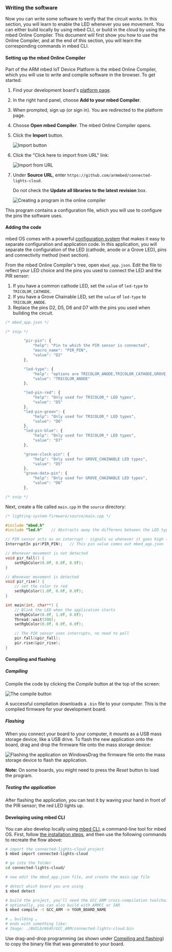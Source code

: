 ### Writing the software

Now you can write some software to verify that the circuit works. In this section, you will learn to enable the LED whenever you see movement. You can either build locally by using mbed CLI, or build in the cloud by using the mbed Online Compiler. This document will first show you how to use the Online Compiler, and at the end of this section, you will learn the corresponding commands in mbed CLI.

#### Setting up the mbed Online Compiler

Part of the ARM mbed IoT Device Platform is the mbed Online Compiler, which you will use to write and compile software in the browser. To get started:

1. Find your development board's [platform page](https://developer.mbed.org/platforms/).
1. In the right hand panel, choose **Add to your mbed Compiler**.
1. When prompted, sign up (or sign in). You are redirected to the platform page.
1. Choose **Open mbed Compiler**. The mbed Online Compiler opens.
1. Click the **Import** button.

    <span class="images">![Import button](https://s3-us-west-2.amazonaws.com/cloud-docs-images/lights17.png)</span>

1. Click the "Click here to import from URL" link:

    <span class="images">![Import from URL](https://s3-us-west-2.amazonaws.com/cloud-docs-images/lights18.png)</span>

1. Under **Source URL**, enter `https://github.com/armmbed/connected-lights-cloud`.

    Do not check the **Update all libraries to the latest revision** box.

    <span class="images">![Creating a program in the online compiler](https://s3-us-west-2.amazonaws.com/cloud-docs-images/lights6.png)</span>

This program contains a configuration file, which you will use to configure the pins the software uses.

#### Adding the code

mbed OS comes with a powerful [configuration system](https://docs.mbed.com/docs/mbedmicro-api/en/latest/api/md_docs_config_system.html) that makes it easy to separate configuration and application code. In this application, you will separate the configuration of the LED (cathode, anode or a Grove LED), pins and connectivity method (next section).

From the mbed Online Compiler's tree, open `mbed_app.json`. Edit the file to reflect your LED choice and the pins you used to connect the LED and the PIR sensor:

1. If you have a common cathode LED, set the `value` of `led-type` to `TRICOLOR_CATHODE`.
1. If you have a Grove Chainable LED, set the `value` of `led-type` to `TRICOLOR_ANODE`.
1. Replace the pins D2, D5, D6 and D7 with the pins you used when building the circuit.

```js
/* mbed_app.json */

/* snip */

        "pir-pin": {
            "help": "Pin to which the PIR sensor is connected",
            "macro_name": "PIR_PIN",
            "value": "D2"
        },

        "led-type": {
            "help": "options are TRICOLOR_ANODE,TRICOLOR_CATHODE,GROVE_CHAINABLE",
            "value": "TRICOLOR_ANODE"
        },

        "led-pin-red": {
            "help": "Only used for TRICOLOR_* LED types",
            "value": "D5"
        },
        "led-pin-green": {
            "help": "Only used for TRICOLOR_* LED types",
            "value": "D6"
        },
        "led-pin-blue": {
            "help": "Only used for TRICOLOR_* LED types",
            "value": "D7"
        },

        "grove-clock-pin": {
            "help": "Only used for GROVE_CHAINABLE LED types",
            "value": "D5"
        },
        "grove-data-pin": {
            "help": "Only used for GROVE_CHAINABLE LED types",
            "value": "D6"
        },

/* snip */
```

Next, create a file called `main.cpp` in the `source` directory:

```cpp
/* lighting-system-firmware/source/main.cpp */

#include "mbed.h"
#include "led.h"    // Abstracts away the differens between the LED types

// PIR sensor acts as an interrupt - signals us whenever it goes high (or low)
InterruptIn pir(PIR_PIN);   // This pin value comes out mbed_app.json

// Whenever movement is not detected
void pir_fall() {
    setRgbColor(0.0f, 0.0f, 0.0f);
}

// Whenever movement is detected
void pir_rise() {
    // set the color to red
    setRgbColor(1.0f, 0.0f, 0.0f);
}

int main(int, char**) {
    // Blink the LED when the application starts
    setRgbColor(0.0f, 1.0f, 0.0f);
    Thread::wait(500);
    setRgbColor(0.0f, 0.0f, 0.0f);

    // The PIR sensor uses interrupts, no need to poll
    pir.fall(&pir_fall);
    pir.rise(&pir_rise);
}
```

#### Compiling and flashing

##### Compiling

Compile the code by clicking the *Compile* button at the top of the screen:

<span class="images">![The compile button](https://s3-us-west-2.amazonaws.com/cloud-docs-images/lights7.png)</span>

A successful compilation downloads a `.bin` file to your computer. This is the compiled firmware for your development board.

##### Flashing

When you connect your board to your computer, it mounts as a USB mass storage device, like a USB drive. To flash the new application onto the board, drag and drop the firmware file onto the mass storage device:

<span class="images">![Flashing the application on Windows](https://s3-us-west-2.amazonaws.com/cloud-docs-images/lights8.png)<span>Drag the firmware file onto the mass storage device to flash the application.</span></span>

<span class="notes">**Note:** On some boards, you might need to press the *Reset* button to load the program.</span>

##### Testing the application

After flashing the application, you can test it by waving your hand in front of the PIR sensor; the red LED lights up.

#### Developing using mbed CLI

You can also develop locally using [mbed CLI](http://github.com/armmbed/mbed-cli), a command-line tool for mbed OS. First, follow [the installation steps](https://github.com/ARMmbed/mbed-cli#installing-mbed-cli), and then use the following commands to recreate the flow above:

```bash
# import the connected-lights-cloud project
$ mbed import connected-lights-cloud

# go into the folder
cd connected-lights-cloud/

# now edit the mbed_app.json file, and create the main.cpp file

# detect which board you are using
$ mbed detect

# build the project, you'll need the GCC ARM cross-compilation toolchain installed
# optionally, you can also build with ARMCC or IAR
$ mbed compile -t GCC_ARM -m YOUR_BOARD_NAME

# … building …
# ends with something like:
# Image: ./BUILD/K64F/GCC_ARM/connected-lights-cloud.bin
```

Use drag-and-drop programming (as shown under [Compiling and flashing](#compiling-and-flashing)) to copy the binary file that was generated to your board.

